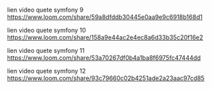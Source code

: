 lien video quete symfony 9 
https://www.loom.com/share/59a8dfddb30445e0aa9e9c6918b168d1

lien video quete symfony 10
https://www.loom.com/share/158a9e44ac2e4ec8a6d33b35c20f16e2

lien video quete symfony 11
https://www.loom.com/share/53a70267df0b4a1ba8f6975fc47444dd

lien video quete symfony 12
https://www.loom.com/share/93c79660c02b4251ade2a23aac97cd85
